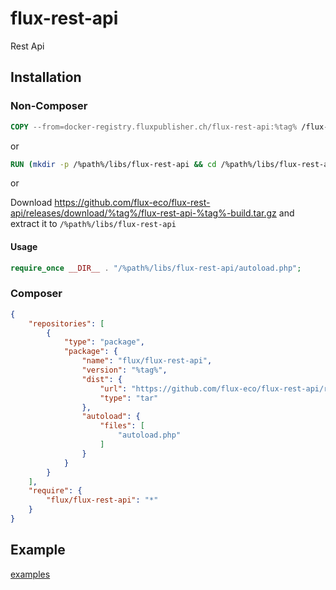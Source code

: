 # flux-rest-api

Rest Api

## Installation

### Non-Composer

```dockerfile
COPY --from=docker-registry.fluxpublisher.ch/flux-rest-api:%tag% /flux-rest-api /%path%/libs/flux-rest-api
```

or

```dockerfile
RUN (mkdir -p /%path%/libs/flux-rest-api && cd /%path%/libs/flux-rest-api && wget -O - https://github.com/flux-eco/flux-rest-api/releases/download/%tag%/flux-rest-api-%tag%-build.tar.gz | tar -xz --strip-components=1)
```

or

Download https://github.com/flux-eco/flux-rest-api/releases/download/%tag%/flux-rest-api-%tag%-build.tar.gz and extract it to `/%path%/libs/flux-rest-api`

#### Usage

```php
require_once __DIR__ . "/%path%/libs/flux-rest-api/autoload.php";
```

### Composer

```json
{
    "repositories": [
        {
            "type": "package",
            "package": {
                "name": "flux/flux-rest-api",
                "version": "%tag%",
                "dist": {
                    "url": "https://github.com/flux-eco/flux-rest-api/releases/download/%tag%/flux-rest-api-%tag%-build.tar.gz",
                    "type": "tar"
                },
                "autoload": {
                    "files": [
                        "autoload.php"
                    ]
                }
            }
        }
    ],
    "require": {
        "flux/flux-rest-api": "*"
    }
}
```

## Example

[examples](examples)
